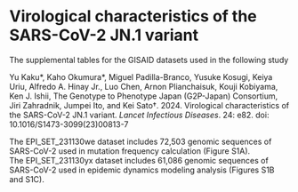 # Virological characteristics of the SARS-CoV-2 JN.1 variant

The supplemental tables for the GISAID datasets used in the following study

Yu Kaku*, Kaho Okumura*, Miguel Padilla-Branco, Yusuke Kosugi, Keiya Uriu, Alfredo A. Hinay Jr., Luo Chen, Arnon Plianchaisuk, Kouji Kobiyama, Ken J. Ishii, The Genotype to Phenotype Japan (G2P-Japan) Consortium, Jiri Zahradnik, Jumpei Ito, and Kei Sato†. 2024. Virological characteristics of the SARS-CoV-2 JN.1 variant. *Lancet Infectious Diseases*. 24: e82. doi: 10.1016/S1473-3099(23)00813-7

The EPI_SET_231130we dataset includes 72,503 genomic sequences of SARS-CoV-2 used in mutation frequency calculation (Figure S1A).\
The EPI_SET_231130yx dataset includes 61,086 genomic sequences of SARS-CoV-2 used in epidemic dynamics modeling analysis (Figures S1B and S1C).
